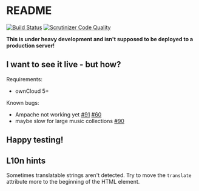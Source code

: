 README
======

[![Build Status](https://secure.travis-ci.org/owncloud/music.png)](http://travis-ci.org/owncloud/music)
[![Scrutinizer Code Quality](https://scrutinizer-ci.com/g/owncloud/music/badges/quality-score.png?s=ddb9090619b6bcf0bf381e87011322dd2514c884)](https://scrutinizer-ci.com/g/owncloud/music/)

**This is under heavy development and isn't supposed to be deployed to a production server!**

I want to see it live - but how?
--------------------------------

Requirements:

 * ownCloud 5+

Known bugs:

 * Ampache not working yet [#91](https://github.com/owncloud/music/issues/91) [#60](https://github.com/owncloud/music/issues/60)
 * maybe slow for large music collections [#90](https://github.com/owncloud/music/issues/90)

Happy testing!
--------------

L10n hints
----------

Sometimes translatable strings aren't detected. Try to move the `translate` attribute
more to the beginning of the HTML element.
